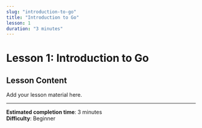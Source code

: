 ```yaml
---
slug: "introduction-to-go"
title: "Introduction to Go"
lesson: 1
duration: "3 minutes"
---
```


# Lesson 1: Introduction to Go

## Lesson Content

Add your lesson material here.

---

**Estimated completion time**: 3 minutes  
**Difficulty**: Beginner

